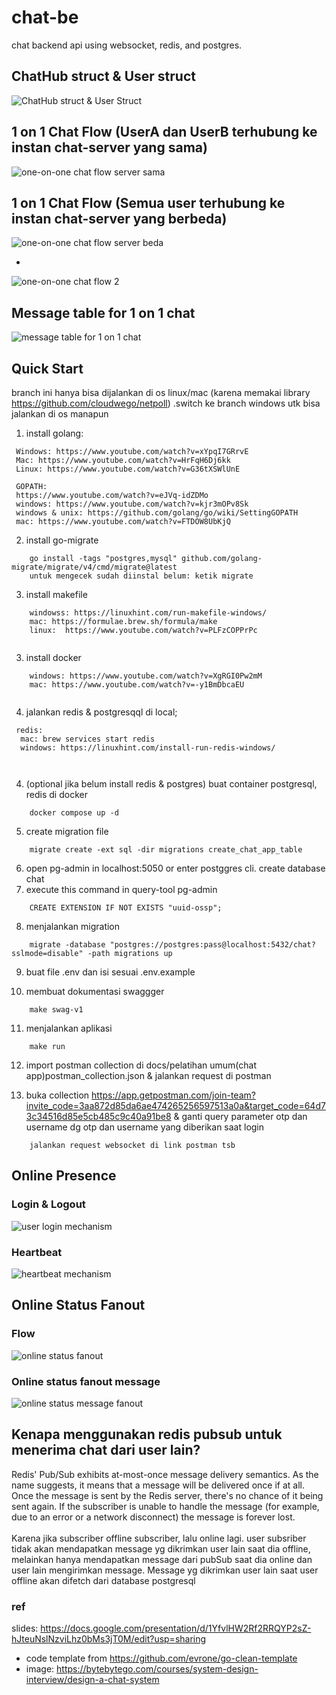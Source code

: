 # chat-be
 chat backend api using websocket, redis, and postgres.

## ChatHub struct & User struct
![ChatHub struct & User Struct](https://res.cloudinary.com/dex4u3rw4/image/upload/v1697371903/ChatHubdanUser_vjzyku.png)



## 1 on 1 Chat Flow (UserA dan UserB terhubung ke instan chat-server yang sama)
![one-on-one chat flow server sama ](https://res.cloudinary.com/dex4u3rw4/image/upload/v1697371903/one-on-one-server-sama_ohixbk.png)

## 1 on 1 Chat Flow (Semua user terhubung ke instan chat-server yang berbeda)
![one-on-one chat flow server beda](https://res.cloudinary.com/dex4u3rw4/image/upload/v1697371913/one-on-one-beda-server_n2so7t.png)

-

![one-on-one chat flow 2](https://res.cloudinary.com/dex4u3rw4/image/upload/v1696433562/one-on-one_copy_v2my4l.jpg)

## Message table for 1 on 1 chat
![message table for 1 on 1 chat](https://res.cloudinary.com/di0pjroxh/image/upload/v1697274479/one-on-one-messageTable_ptublq.png)



## Quick Start
branch ini hanya bisa dijalankan di os linux/mac (karena memakai library https://github.com/cloudwego/netpoll)
.switch ke branch windows utk bisa jalankan di os manapun


1. install golang: 
```
 Windows: https://www.youtube.com/watch?v=xYpqI7GRrvE
 Mac: https://www.youtube.com/watch?v=HrFqH6Dj6kk
 Linux: https://www.youtube.com/watch?v=G36tXSWlUnE
 
 GOPATH: 
 https://www.youtube.com/watch?v=eJVq-idZDMo
 windows: https://www.youtube.com/watch?v=kjr3mOPv8Sk
 windows & unix: https://github.com/golang/go/wiki/SettingGOPATH
 mac: https://www.youtube.com/watch?v=FTDOW8UbKjQ
```


2. install go-migrate
```
    go install -tags "postgres,mysql" github.com/golang-migrate/migrate/v4/cmd/migrate@latest
    untuk mengecek sudah diinstal belum: ketik migrate
```

3. install makefile
```
    windowss: https://linuxhint.com/run-makefile-windows/
    mac: https://formulae.brew.sh/formula/make
    linux:  https://www.youtube.com/watch?v=PLFzCOPPrPc
    
```

3. install docker
```
    windows: https://www.youtube.com/watch?v=XgRGI0Pw2mM
    mac: https://www.youtube.com/watch?v=-y1BmDbcaEU
        
```

4. jalankan redis & postgresqql di local;
```
 redis:
  mac: brew services start redis
  windows: https://linuxhint.com/install-run-redis-windows/

  
```

4. (optional jika belum install redis & postgres) buat container postgresql, redis di docker
```
    docker compose up -d
```

5. create migration file
```
    migrate create -ext sql -dir migrations create_chat_app_table
```

6. open pg-admin in localhost:5050 or enter postggres cli. create database chat
7. execute this command in query-tool pg-admin
```
    CREATE EXTENSION IF NOT EXISTS "uuid-ossp";

```
8. menjalankan migration
```
    migrate -database "postgres://postgres:pass@localhost:5432/chat?sslmode=disable" -path migrations up
```

9. buat file .env dan isi sesuai .env.example

10. membuat dokumentasi swaggger
```
    make swag-v1
```

11. menjalankan aplikasi
```
    make run
```

12. import postman collection di docs/pelatihan umum(chat app)postman_collection.json & jalankan request di postman

13. buka collection https://app.getpostman.com/join-team?invite_code=3aa872d85da6ae474265256597513a0a&target_code=64d73c34516d85e5cb485c9c40a91be8
 & ganti query parameter otp dan username dg otp dan username yang diberikan saat login 
```
    jalankan request websocket di link postman tsb
```


## Online Presence

### Login & Logout
![user login mechanism](https://res.cloudinary.com/dex4u3rw4/image/upload/v1697362511/UserLoginLogout_cy1qtu.png)


### Heartbeat
![heartbeat mechanism](https://res.cloudinary.com/di0pjroxh/image/upload/v1697272518/untitled_2_prfsgc.png)

## Online Status Fanout

### Flow
![online status fanout](https://res.cloudinary.com/dex4u3rw4/image/upload/v1697362511/online-status-fanout_ymceo7.png)

### Online status fanout message
![online status message fanout](https://res.cloudinary.com/di0pjroxh/image/upload/v1697272778/online-fanout-message_fb6q0e.png)


## Kenapa menggunakan redis pubsub untuk menerima chat dari user lain?
Redis' Pub/Sub exhibits at-most-once message delivery semantics. As the name suggests, it means that a message will be delivered once if at all. Once the message is sent by the Redis server, there's no chance of it being sent again. If the subscriber is unable to handle the message (for example, due to an error or a network disconnect) the message is forever lost.
<br/><br/>
Karena jika subscriber offline subscriber, lalu online lagi. user subsriber tidak akan mendapatkan message yg dikrimkan user lain saat dia offline, melainkan hanya mendapatkan
message dari pubSub  saat dia online dan user lain mengirimkan message. Message yg dikrimkan user lain saat user offline akan difetch dari database postgresql


### ref
 slides: https://docs.google.com/presentation/d/1YfvlHW2Rf2RRQYP2sZ-hJteuNslNzviLhz0bMs3jT0M/edit?usp=sharing
- code template from https://github.com/evrone/go-clean-template
- image: https://bytebytego.com/courses/system-design-interview/design-a-chat-system
